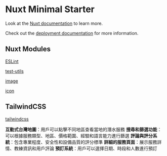 # Nuxt Minimal Starter

Look at the [Nuxt documentation](https://nuxt.com/docs/getting-started/introduction) to learn more.

Check out the [deployment documentation](https://nuxt.com/docs/getting-started/deployment) for more information.

## Nuxt Modules

[ESLint](https://nuxt.com/modules/eslint)

[test-utils](https://nuxt.com/modules/test-utils)

[image](https://nuxt.com/modules/image)

[icon](https://nuxt.com/modules/icon)

## TailwindCSS

[tailwindcss](https://tailwindcss.com/docs)

**互動式台灣地圖**：用戶可以點擊不同地區查看當地的潛水服務
**搜尋和篩選功能**：可以根據服務類型、地區、價格範圍、經驗和語言能力進行篩選
**評論與評分系統**：包含專業程度、安全性和設備品質的評分標準
**詳細的服務頁面**：展示服務詳情、教練資訊和用戶評論
**預訂系統**：用戶可以選擇日期、時段和人數進行預訂